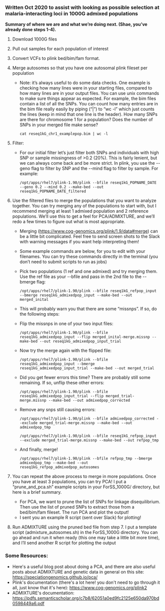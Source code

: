 ### Written Oct 2020 to assist with looking as possible selection at malaria-interacting loci in 1000G admixed populations

**Summary of where we are and what we’re doing next. (Shae, you’ve already done steps 1-4).**
1. Download 1000G files
2. Pull out samples for each population of interest
3. Convert VCFs to plink bed/bim/fam format.
4. Merge autosomes so that you have one autosomal plink fileset per population
    *  Note: it’s always useful to do some data checks. One example is checking how many lines were in your starting files, compared to how many lines are in your output files. You can use unix commands to make sure things appear as expected. For example, the bim files contain a list of all the SNPs. You can count how many entries are in the bim file really easily by piping (“|”) to “wc -l” which just counts the lines (keep in mind that one line is the header). How many SNPs are there for chromosome 1 for a population? Does the number of SNPs in your merged file make sense?

        ```
        cat reseq1kG_chr1_examplepop.bim | wc -l
        ```
        
5. Filter: 
    * For our initial filter let’s just filter both SNPs and individuals with high SNP or sample missingness of >0.2 (20%). This is fairly lenient, but we can always come back and be more strict. In plink, you use the --geno flag to filter by SNP and the --mind flag to filter by sample. For example:

        ```
        /opt/apps/rhel7/plink-1.90/plink --bfile reseq1kG_POPNAME_DATE --geno 0.2 --mind 0.2 --make-bed --out reseq1kG_POPNAME_DATE_filtered
        ```
        
6. Use the filtered files to merge the populations that you want to analyze together. You can try merging any of the populations to start with, but I recommend merging at least 1 admixed population and 2 reference populations. We’ll use this to get a feel for PCA/ADMIXTURE, and we’ll redo a few times to figure out what is most appropriate.
    * Merging (https://www.cog-genomics.org/plink/1.9/data#merge) can be a little bit complicated. Feel free to send screen shots to the Slack with warning messages if you want help interpreting them!
    * Some example commands are below, for you to edit with your filenames. You can try these commands directly in the terminal (you don’t need to submit scripts to run as jobs)
    * Pick two populations (1 ref and one admixed) and try merging them. Use the ref file as your --bfile and pass in the 2nd file to the --bmerge flag: 

        ```
        /opt/apps/rhel7/plink-1.90/plink --bfile reseq1kG_refpop_input --bmerge reseq1kG_admixedpop_input --make-bed --out merged_inital
        ```
        
    * This will probably warn you that there are some “missnps”. If so, do the following steps:
    * Flip the missnps in one of your two input files: 
    
        ```
        /opt/apps/rhel7/plink-1.90/plink --bfile reseq1kG_admixedpop_input --flip merged_inital-merge.missnp --make-bed --out reseq1kG_admixedpop_input_trial
        ```
        
    * Now try the merge again with the flipped file: 
    
        ```
      /opt/apps/rhel7/plink-1.90/plink --bfile reseq1kG_admixedpop_input --bmerge reseq1kG_admixedpop_input_trial --make-bed --out merged_trial
        ```
        
    * Did you get fewer errors this time? There are probably still some remaining. If so, unflip these other errors: 
    
        ```
        /opt/apps/rhel7/plink-1.90/plink --bfile reseq1kG_admixedpop_input_trial --flip merged_trial-merge.missnp --make-bed --out admixedpop_corrected
        ```
        
    * Remove any snps still causing errors:
    
        ```
        /opt/apps/rhel7/plink-1.90/plink --bfile admixedpop_corrected --exclude merged_trial-merge.missnp --make-bed --out admixedpop_tmp
      
        ```
        
        ```
        /opt/apps/rhel7/plink-1.90/plink --bfile reseq1kG_refpop_input --exclude merged_trial-merge.missnp --make-bed --out refpop_tmp
        ```
        
    * And finally, merge!

        ```
        /opt/apps/rhel7/plink-1.90/plink --bfile refpop_tmp --bmerge admixedpop_tmp --make-bed --out reseq1kG_refpop_admixedpop_autosomes
        ```
   
7. You can repeat the above process to merge in more populations. Once you have at least 3 populations, you can try PCA! I put a “prune_and_pca.sh” example scripts in your ForSS_1000G/ directory, but here is a brief summary.
   * For PCA, we want to prune the list of SNPs for linkage disequilibrium. Then use the list of pruned SNPs to extract those from a bed/bim/fam fileset. The run PCA and plot the output!
   * I sent you an example R script (sent over Slack) for plotting!
8. Run ADMIXTURE using the pruned bed file from step 7. I put a template script (admixture_autosomes.sh) in the ForSS_1000G directory. You can go ahead and run it when ready (this one may take a little bit more time), and I’ll send another R script for plotting the output

### Some Resources:
* Here's a useful blog post about doing a PCA, and there are also useful posts about ADMIXTURE and genetic data in general on this site: https://speciationgenomics.github.io/pca/ 
* Plink's documentation (there's a lot here! you don't need to go through it all, just know that it's here): https://www.cog-genomics.org/plink2 
* ADMIXTURE's documentation: https://pdfs.semanticscholar.org/c7b8/62051a0ed9fc2125e650da970bd0598449a6.pdf
